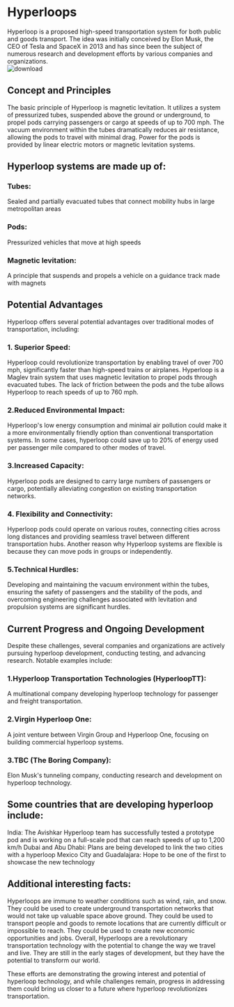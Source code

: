 # Hyperloops
Hyperloop is a proposed high-speed transportation system for both public and goods transport. The idea was initially conceived by Elon Musk, the CEO of Tesla and SpaceX in 2013 and has since been the subject of numerous research and development efforts by various companies and organizations.  
![download](https://github.com/vvvvvvss/Hyperloops/assets/148562671/af00390c-0f5e-47e6-b38f-e8729b93e40e)

## Concept and Principles

The basic principle of Hyperloop is magnetic levitation. It utilizes a system of pressurized tubes, suspended above the ground or underground, to propel pods carrying passengers or cargo at speeds of up to 700 mph. The vacuum environment within the tubes dramatically reduces air resistance, allowing the pods to travel with minimal drag. Power for the pods is provided by linear electric motors or magnetic levitation systems.

## Hyperloop systems are made up of: 

### Tubes: 
Sealed and partially evacuated tubes that connect mobility hubs in large metropolitan areas

### Pods: 
Pressurized vehicles that move at high speeds

### Magnetic levitation: 
A principle that suspends and propels a vehicle on a guidance track made with magnets

## Potential Advantages

Hyperloop offers several potential advantages over traditional modes of transportation, including:

### 1. Superior Speed:
Hyperloop could revolutionize transportation by enabling travel of over 700 mph, significantly faster than high-speed trains or airplanes. Hyperloop is a Maglev train system that uses magnetic levitation to propel pods through evacuated tubes. The lack of friction between the pods and the tube allows Hyperloop to reach speeds of up to 760 mph. 


### 2.Reduced Environmental Impact: 
Hyperloop's low energy consumption and minimal air pollution could make it a more environmentally friendly option than conventional transportation systems.  In some cases, hyperloop could save up to 20% of energy used per passenger mile compared to other modes of travel. 

### 3.Increased Capacity: 
Hyperloop pods are designed to carry large numbers of passengers or cargo, potentially alleviating congestion on existing transportation networks.

### 4. Flexibility and Connectivity: 
Hyperloop pods could operate on various routes, connecting cities across long distances and providing seamless travel between different transportation hubs. Another reason why Hyperloop systems are flexible is  because they can move pods in groups or independently.

### 5.Technical Hurdles: 
Developing and maintaining the vacuum environment within the tubes, ensuring the safety of passengers and the stability of the pods, and overcoming engineering challenges associated with levitation and propulsion systems are significant hurdles.

## Current Progress and Ongoing Development

Despite these challenges, several companies and organizations are actively pursuing hyperloop development, conducting testing, and advancing research. Notable examples include:

### 1.Hyperloop Transportation Technologies (HyperloopTT): 
A multinational company developing hyperloop technology for passenger and freight transportation.

### 2.Virgin Hyperloop One: 
A joint venture between Virgin Group and Hyperloop One, focusing on building commercial hyperloop systems.

### 3.TBC (The Boring Company): 
Elon Musk's tunneling company, conducting research and development on hyperloop technology.

## Some countries that are developing hyperloop include: 
India: The Avishkar Hyperloop team has successfully tested a prototype pod and is working on a full-scale pod that can reach speeds of up to 1,200 km/h
Dubai and Abu Dhabi: Plans are being developed to link the two cities with a hyperloop
Mexico City and Guadalajara: Hope to be one of the first to showcase the new technology

## Additional interesting facts:

Hyperloops are immune to weather conditions such as wind, rain, and snow.
They could be used to create underground transportation networks that would not take up valuable space above ground.
They could be used to transport people and goods to remote locations that are currently difficult or impossible to reach.
They could be used to create new economic opportunities and jobs.
Overall, Hyperloops are a revolutionary transportation technology with the potential to change the way we travel and live. They are still in the early stages of development, but they have the potential to transform our world.

These efforts are demonstrating the growing interest and potential of hyperloop technology, and while challenges remain, progress in addressing them could bring us closer to a future where hyperloop revolutionizes transportation.
